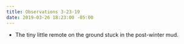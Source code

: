 ```yaml
---
title: Observations 3-23-19
date: 2019-03-26 18:23:00 -05:00
---
```


- The tiny little remote on the ground stuck in the post-winter mud.
